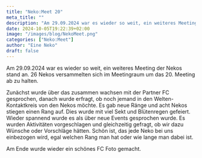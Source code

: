 ```yaml
---
title: "Neko:Meet 20"
meta_title: ""
description: "Am 29.09.2024 war es wieder so weit, ein weiteres Meeting der Nekos stand an. 26 Nekos versammelten sich im Meetingraum um das 20. Meeting ab zu halten."
date: 2024-10-05T19:22:39+02:00
image: "/images/blog/NekoMeet.png"
categories: ["Neko:Meet"]
author: "Eine Neko"
draft: false
---
```



Am 29.09.2024 war es wieder so weit, ein weiteres Meeting der Nekos stand an. 26 Nekos versammelten sich im Meetingraum um das 20. Meeting ab zu halten.

Zunächst wurde über das zusammen wachsen mit der Partner FC gesprochen, danach wurde erfragt, ob noch jemand in den Welten-Kontaktkreis von den Nekos möchte. Es gab neue Ränge und acht Nekos stiegen einen Rang auf. Dies wurde mit viel Sekt und Blütenregen gefeiert. 
Wieder spannend wurde es als über neue Events gesprochen wurde. Es wurden Aktivitäten vorgeschlagen und gleichzeitig gefragt, ob wir dazu Wünsche oder Vorschläge hätten.
Schön ist, das jede Neko bei uns einbezogen wird, egal welchen Rang man hat oder wie lange man dabei ist. 

Am Ende wurde wieder ein schönes FC Foto gemacht.